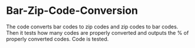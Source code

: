 # Bar-Zip-Code-Conversion
The code converts bar codes to zip codes and zip codes to bar codes. 
Then it tests how many codes are properly converted and outputs the % of properly converted codes.
Code is tested.
